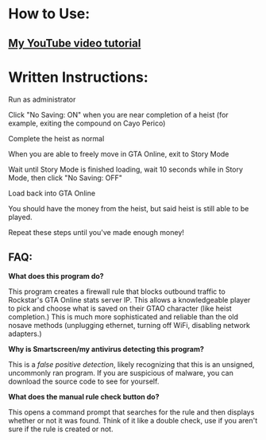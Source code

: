 # How to Use:

## [My YouTube video tutorial](https://www.youtube.com/watch?v=qoqTFtGZzKk)

# Written Instructions:

Run as administrator

Click "No Saving: ON" when you are near completion of a heist (for example, exiting the compound on Cayo Perico)

Complete the heist as normal

When you are able to freely move in GTA Online, exit to Story Mode

Wait until Story Mode is finished loading, wait 10 seconds while in Story Mode, then click "No Saving: OFF"

Load back into GTA Online

You should have the money from the heist, but said heist is still able to be played.

Repeat these steps until you've made enough money!

## FAQ:

**What does this program do?**

This program creates a firewall rule that blocks outbound traffic to Rockstar's GTA Online stats server IP. This allows a knowledgeable player to pick and choose what is saved on their GTAO character (like heist completion.) This is much more sophisticated and reliable than the old nosave methods (unplugging ethernet, turning off WiFi, disabling network adapters.)

**Why is Smartscreen/my antivirus detecting this program?**

This is a *false positive detection*, likely recognizing that this is an unsigned, uncommonly ran program. If you are suspicious of malware, you can download the source code to see for yourself.

**What does the manual rule check button do?**

This opens a command prompt that searches for the rule and then displays whether or not it was found. Think of it like a double check, use if you aren't sure if the rule is created or not.

